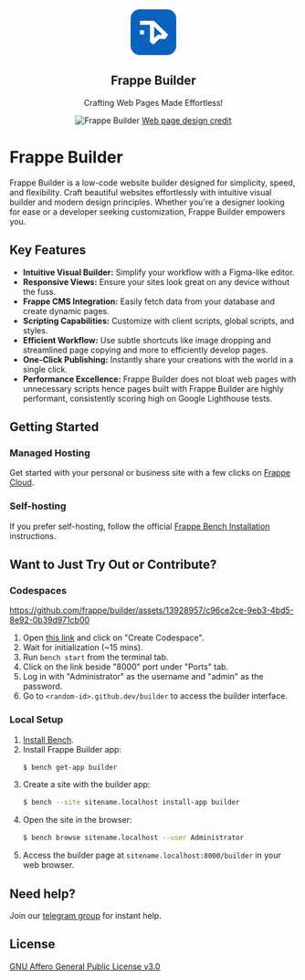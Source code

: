 <div align="center">
    <a href="https://frappe.io/products/builder">
        <img src="https://raw.githubusercontent.com/frappe/builder/master/frontend/public/builder_logo.png" height="80" alt="Frappe Builder Logo">
    </a>
    <h2>Frappe Builder</h2>
    <p>Crafting Web Pages Made Effortless!</p>

![Frappe Builder](https://github.com/frappe/builder/assets/13928957/e39f1057-4b60-4d1f-b8e9-049668738da6)
[Web page design credit](https://www.figma.com/community/file/949266436474872912)
</div>

# Frappe Builder

Frappe Builder is a low-code website builder designed for simplicity, speed, and flexibility. Craft beautiful websites effortlessly with intuitive visual builder and modern design principles. Whether you're a designer looking for ease or a developer seeking customization, Frappe Builder empowers you.

## Key Features

- **Intuitive Visual Builder:** Simplify your workflow with a Figma-like editor.
- **Responsive Views:** Ensure your sites look great on any device without the fuss.
- **Frappe CMS Integration:** Easily fetch data from your database and create dynamic pages.
- **Scripting Capabilities:** Customize with client scripts, global scripts, and styles.
- **Efficient Workflow:** Use subtle shortcuts like image dropping and streamlined page copying and more to efficiently develop pages.
- **One-Click Publishing:** Instantly share your creations with the world in a single click.
- **Performance Excellence:** Frappe Builder does not bloat web pages with unnecessary scripts hence pages built with Frappe Builder are highly performant, consistently scoring high on Google Lighthouse tests.

## Getting Started

### Managed Hosting

Get started with your personal or business site with a few clicks on [Frappe Cloud](https://frappecloud.com/marketplace/apps/builder).

### Self-hosting

If you prefer self-hosting, follow the official [Frappe Bench Installation](https://github.com/frappe/bench#installation) instructions.

## Want to Just Try Out or Contribute?

### Codespaces

https://github.com/frappe/builder/assets/13928957/c96ce2ce-9eb3-4bd5-8e92-0b39d971cb00

1. Open [this link](https://github.com/codespaces/new?hide_repo_select=true&ref=master&repo=587413812&skip_quickstart=true&machine=standardLinux32gb&devcontainer_path=.devcontainer%2Fdevcontainer.json&geo=SoutheastAsia) and click on "Create Codespace".
2. Wait for initialization (~15 mins).
3. Run `bench start` from the terminal tab.
4. Click on the link beside "8000" port under "Ports" tab.
5. Log in with "Administrator" as the username and "admin" as the password.
6. Go to `<random-id>.github.dev/builder` to access the builder interface.

### Local Setup

1. [Install Bench](https://github.com/frappe/bench).
2. Install Frappe Builder app:
    ```sh
    $ bench get-app builder
    ```
3. Create a site with the builder app:
    ```sh
    $ bench --site sitename.localhost install-app builder
    ```
4. Open the site in the browser:
    ```sh
    $ bench browse sitename.localhost --user Administrator
    ```
5. Access the builder page at `sitename.localhost:8000/builder` in your web browser.

## Need help?

Join our [telegram group](https://t.me/frappebuilder) for instant help.

## License

[GNU Affero General Public License v3.0](LICENSE)
